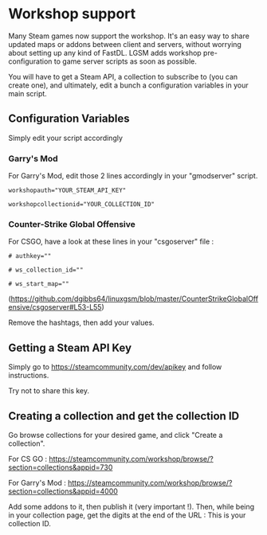 # Workshop support

Many Steam games now support the workshop. It's an easy way to share updated maps or addons between client and servers, without worrying about setting up any kind of FastDL. LGSM adds workshop pre-configuration to game server scripts as soon as possible.

You will have to get a Steam API, a collection to subscribe to (you can create one), and ultimately, edit a bunch a configuration variables in your main script.

## Configuration Variables

Simply edit your script accordingly

### Garry's Mod

For Garry's Mod, edit those 2 lines accordingly in your "gmodserver" script.

`workshopauth="YOUR_STEAM_API_KEY"`

`workshopcollectionid="YOUR_COLLECTION_ID"`

### Counter-Strike Global Offensive

For CSGO, have a look at these lines in your "csgoserver" file :

`# authkey=""`

`# ws_collection_id=""`

`# ws_start_map=""`

(https://github.com/dgibbs64/linuxgsm/blob/master/CounterStrikeGlobalOffensive/csgoserver#L53-L55)

Remove the hashtags, then add your values. 


## Getting a Steam API Key

Simply go to https://steamcommunity.com/dev/apikey and follow instructions.

Try not to share this key.

## Creating a collection and get the collection ID

Go browse collections for your desired game, and click "Create a collection".

For CS GO : https://steamcommunity.com/workshop/browse/?section=collections&appid=730

For Garry's Mod : https://steamcommunity.com/workshop/browse/?section=collections&appid=4000

Add some addons to it, then publish it (very important !). Then, while being in your collection page, get the digits at the end of the URL : This is your collection ID. 